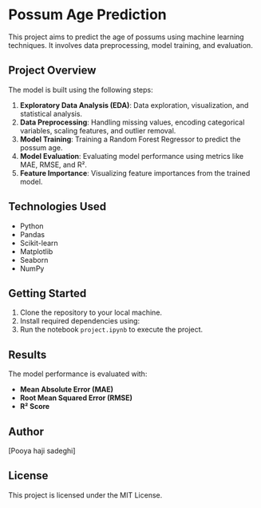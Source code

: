 # Possum Age Prediction

This project aims to predict the age of possums using machine learning techniques. It involves data preprocessing, model training, and evaluation.

## Project Overview

The model is built using the following steps:

1. **Exploratory Data Analysis (EDA)**: Data exploration, visualization, and statistical analysis.
2. **Data Preprocessing**: Handling missing values, encoding categorical variables, scaling features, and outlier removal.
3. **Model Training**: Training a Random Forest Regressor to predict the possum age.
4. **Model Evaluation**: Evaluating model performance using metrics like MAE, RMSE, and R².
5. **Feature Importance**: Visualizing feature importances from the trained model.

## Technologies Used

- Python
- Pandas
- Scikit-learn
- Matplotlib
- Seaborn
- NumPy

## Getting Started

1. Clone the repository to your local machine.
2. Install required dependencies using:
3. Run the notebook `project.ipynb` to execute the project.

## Results

The model performance is evaluated with:

- **Mean Absolute Error (MAE)**
- **Root Mean Squared Error (RMSE)**
- **R² Score**

## Author

[Pooya haji sadeghi]

## License

This project is licensed under the MIT License.